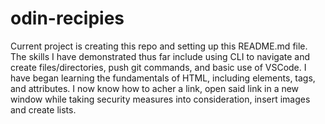 # odin-recipies
Current project is creating this repo and setting up this README.md file. The skills I have demonstrated thus far include using CLI to navigate and create files/directories, push git commands, and basic use of VSCode. I have began learning the fundamentals of HTML, including elements, tags, and attributes. I now know how to acher a link, open said link in a new window while taking security measures into consideration, insert images and create lists.